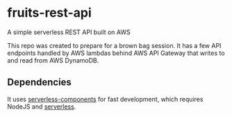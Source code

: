 # fruits-rest-api
A simple serverless REST API built on AWS

This repo was created to prepare for a brown bag session.
It has a few API endpoints handled by AWS lambdas behind AWS API Gateway that writes to and read from AWS DynamoDB.

## Dependencies
It uses [serverless-components](https://github.com/serverless/components) for fast development, which requires NodeJS and [serverless](https://github.com/serverless/serverless).
